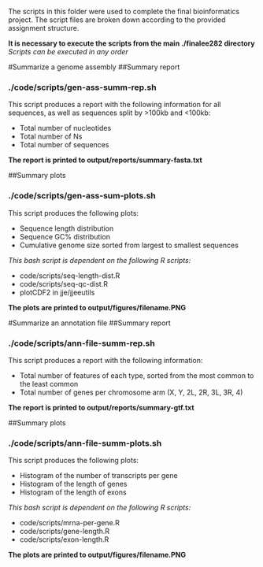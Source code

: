 The scripts in this folder were used to complete the final bioinformatics project. The script files are broken down according to the provided assignment structure.

**It is necessary to execute the scripts from the main ./finalee282 directory**
*Scripts can be executed in any order*

#Summarize a genome assembly
##Summary report
### ./code/scripts/gen-ass-summ-rep.sh
This script produces a report with the following information for all sequences, as well as sequences split by >100kb and <100kb:
- Total number of nucleotides
- Total number of Ns
- Total number of sequences

**The report is printed to output/reports/summary-fasta.txt**

##Summary plots
### ./code/scripts/gen-ass-sum-plots.sh
This script produces the following plots:
- Sequence length distribution
- Sequence GC% distribution
- Cumulative genome size sorted from largest to smallest sequences

*This bash script is dependent on the following R scripts:*
- code/scripts/seq-length-dist.R
- code/scripts/seq-qc-dist.R
- plotCDF2 in jje/jjeeutils

**The plots are printed to output/figures/filename.PNG**

#Summarize an annotation file
##Summary report
### ./code/scripts/ann-file-summ-rep.sh
This script produces a report with the following information:
- Total number of features of each type, sorted from the most common to the least common
- Total number of genes per chromosome arm (X, Y, 2L, 2R, 3L, 3R, 4)

**The report is printed to output/reports/summary-gtf.txt**

##Summary plots
### ./code/scripts/ann-file-summ-plots.sh
This script produces the following plots:
- Histogram of the number of transcripts per gene
- Histogram of the length of genes
- Histogram of the length of exons

*This bash script is dependent on the following R scripts:*
- code/scripts/mrna-per-gene.R
- code/scripts/gene-length.R
- code/scripts/exon-length.R

**The plots are printed to output/figures/filename.PNG**
 